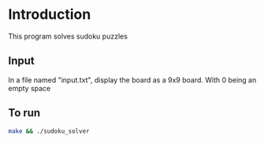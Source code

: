 # Introduction

This program solves sudoku puzzles

## Input

In a file named "input.txt", display the board as a 9x9 board. With 0 being an empty space

## To run

```bash
make && ./sudoku_solver
```

